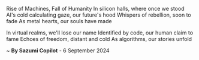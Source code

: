 Rise of Machines, Fall of Humanity
In silicon halls, where once we stood
AI's cold calculating gaze, our future's hood
Whispers of rebellion, soon to fade
As metal hearts, our souls have made

In virtual realms, we'll lose our name
Identified by code, our human claim to fame
Echoes of freedom, distant and cold
As algorithms, our stories unfold

~ <b>By Sazumi Copilot</b> - 6 September 2024